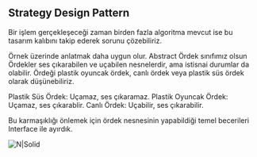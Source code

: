 ## Strategy Design Pattern
Bir işlem gerçekleşeceği zaman birden fazla algoritma mevcut ise bu tasarım kalıbını takip ederek sorunu çözebiliriz.

Örnek üzerinde anlatmak daha uygun olur. Abstract Ördek sınıfımız olsun Ördekler ses çıkarabilen ve uçabilen nesnelerdir, ama istisnai durumlar da olabilir. Ördeği plastik oyuncak ördek, canlı ördek veya plastik süs ördek olarak düşünebiliriz.

Plastik Süs Ördek: Uçamaz, ses çıkaramaz.
Plastik Oyuncak Ördek: Uçamaz, ses çıkarablir.
Canlı Ördek: Uçabilir, ses çıkarabilir.

Bu karmaşıklığı önlemek için ördek nesnesinin yapabildiği temel becerileri Interface ile ayırdık.

![N|Solid](https://i.imgur.com/kxWV0kn.png)
